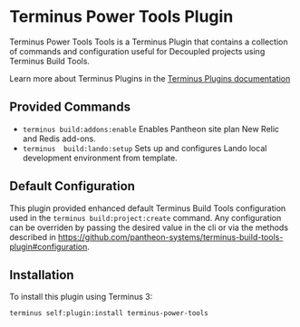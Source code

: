 # Terminus Power Tools Plugin

Terminus Power Tools Tools is a Terminus Plugin that contains a collection of commands and configuration useful for Decoupled projects using Terminus Build Tools.

Learn more about Terminus Plugins in the
[Terminus Plugins documentation](https://pantheon.io/docs/terminus/plugins)


## Provided Commands
* `terminus build:addons:enable`     Enables Pantheon site plan New Relic and Redis add-ons.
* `terminus  build:lando:setup`         Sets up and configures Lando local development environment from template.



## Default Configuration
This plugin provided enhanced default Terminus Build Tools configuration used in the `terminus build:project:create` command. Any configuration can be overriden by passing the desired value in the cli or via the methods described in https://github.com/pantheon-systems/terminus-build-tools-plugin#configuration.




## Installation

To install this plugin using Terminus 3:
```
terminus self:plugin:install terminus-power-tools
```

